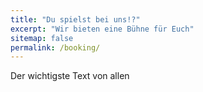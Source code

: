 ```yaml
---
title: "Du spielst bei uns!?"
excerpt: "Wir bieten eine Bühne für Euch"
sitemap: false
permalink: /booking/
---
```


Der wichtigste Text von allen